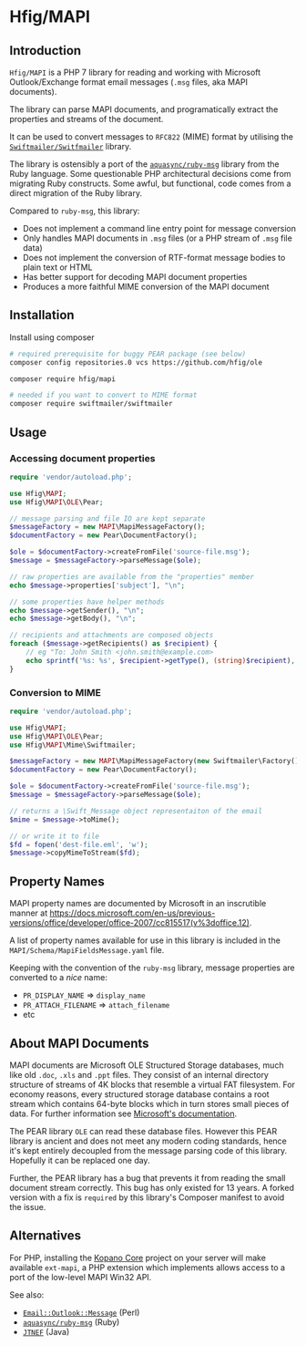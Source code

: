 # Hfig/MAPI

## Introduction
``Hfig/MAPI`` is a PHP 7 library for reading and working with Microsoft Outlook/Exchange format email messages (``.msg`` files, aka MAPI documents).

The library can parse MAPI documents, and programatically extract the properties and streams of the document.

It can be used to convert messages to ``RFC822`` (MIME) format by utilising the [``Swiftmailer/Switfmailer``](https://github.com/swiftmailer/swiftmailer) library.

The library is ostensibly a port of the [``aquasync/ruby-msg``](https://github.com/aquasync/ruby-msg) library from the Ruby language. Some questionable PHP architectural decisions come from migrating Ruby constructs. Some awful, but functional, code comes from a direct migration of the Ruby library.

Compared to ``ruby-msg``, this library:

* Does not implement a command line entry point for message conversion
* Only handles MAPI documents in ``.msg`` files (or a PHP stream of ``.msg`` file data)
* Does not implement the conversion of RTF-format message bodies to plain text or HTML
* Has better support for decoding MAPI document properties
* Produces a more faithful MIME conversion of the MAPI document

## Installation

Install using composer

```sh
# required prerequisite for buggy PEAR package (see below)
composer config repositories.0 vcs https://github.com/hfig/ole

composer require hfig/mapi

# needed if you want to convert to MIME format
composer require swiftmailer/swiftmailer
```

## Usage

### Accessing document properties

```php
require 'vendor/autoload.php';

use Hfig\MAPI;
use Hfig\MAPI\OLE\Pear;

// message parsing and file IO are kept separate
$messageFactory = new MAPI\MapiMessageFactory();
$documentFactory = new Pear\DocumentFactory(); 

$ole = $documentFactory->createFromFile('source-file.msg');
$message = $messageFactory->parseMessage($ole);

// raw properties are available from the "properties" member
echo $message->properties['subject'], "\n";

// some properties have helper methods
echo $message->getSender(), "\n";
echo $message->getBody(), "\n";

// recipients and attachments are composed objects
foreach ($message->getRecipients() as $recipient) {
    // eg "To: John Smith <john.smith@example.com>
    echo sprintf('%s: %s', $recipient->getType(), (string)$recipient), "\n";
}
```

### Conversion to MIME
```php
require 'vendor/autoload.php';

use Hfig\MAPI;
use Hfig\MAPI\OLE\Pear;
use Hfig\MAPI\Mime\Swiftmailer;

$messageFactory = new MAPI\MapiMessageFactory(new Swiftmailer\Factory());
$documentFactory = new Pear\DocumentFactory(); 

$ole = $documentFactory->createFromFile('source-file.msg');
$message = $messageFactory->parseMessage($ole);

// returns a \Swift_Message object representaiton of the email
$mime = $message->toMime();

// or write it to file
$fd = fopen('dest-file.eml', 'w');
$message->copyMimeToStream($fd);
```

## Property Names

MAPI property names are documented by Microsoft in an inscrutible manner at https://docs.microsoft.com/en-us/previous-versions/office/developer/office-2007/cc815517(v%3doffice.12). 

A list of property names available for use in this library is included in the ``MAPI/Schema/MapiFieldsMessage.yaml`` file.

Keeping with the convention of the ``ruby-msg`` library, message properties are converted to a _nice_ name:

* ``PR_DISPLAY_NAME`` => ``display_name``
* ``PR_ATTACH_FILENAME`` => ``attach_filename``
* etc

## About MAPI Documents

MAPI documents are Microsoft OLE Structured Storage databases, much like old ``.doc``, ``.xls`` and ``.ppt`` files. They consist of an internal directory structure of streams of 4K blocks that resemble a virtual FAT filesystem. For economy reasons, every structured storage database contains a root stream which contains 64-byte blocks which in turn stores small pieces of data. For further information see [Microsoft's documentation](https://docs.microsoft.com/en-us/windows/desktop/Stg/structured-storage-start-page).

The PEAR library ``OLE`` can read these database files. However this PEAR library is ancient and does not meet any modern coding standards, hence it's kept entirely decoupled from the message parsing code of this library. Hopefully it can be replaced one day.

Further, the PEAR library has a bug that prevents it from reading the small document stream correctly. This bug has only existed for 13 years. A forked version with a fix is ``required`` by this library's Composer manifest to avoid the issue.

## Alternatives

For PHP, installing the [Kopano Core](https://github.com/Kopano-dev/kopano-core) project on your server will make available ``ext-mapi``, a PHP extension which implements allows access to a port of the low-level MAPI Win32 API.

See also:
* [``Email::Outlook::Message``](https://github.com/mvz/email-outlook-message-perl) (Perl)
* [``aquasync/ruby-msg``](https://github.com/aquasync/ruby-msg) (Ruby)
* [``JTNEF``](https://www.freeutils.net/source/jtnef/) (Java)
